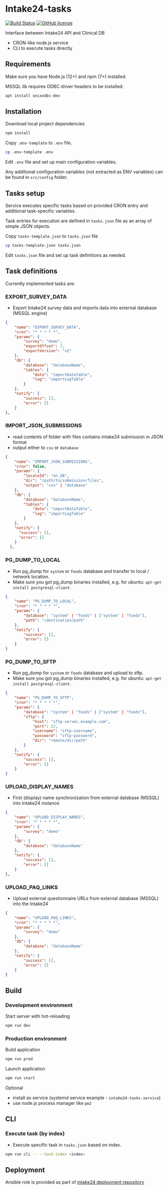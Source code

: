 # Intake24-tasks

[![Build Status](https://github.com/MRC-Epid-it24/tasks/workflows/Node.js%20CI/badge.svg)](https://github.com/MRC-Epid-it24/tasks/actions/workflows/nodejs-ci.yml)
[![GitHub license](https://img.shields.io/github/license/MRC-Epid-it24/tasks)](https://github.com/MRC-Epid-it24/tasks/blob/master/LICENSE)

Interface between Intake24 API and Clinical DB
- CRON-like node.js service
- CLI to execute tasks directly

## Requirements

Make sure you have Node.js (12+) and npm (7+) installed.

MSSQL lib requires ODBC driver headers to be installed:

```sh
apt install unixodbc-dev
```

## Installation

Download local project dependencies

```sh
npm install
```

Copy `.env-template` to `.env` file.

```sh
cp .env-template .env
```

Edit `.env` file and set up main configuration variables.

Any additional configuration variables (not extracted as ENV variables) can be found in `src/config` folder.

## Tasks setup

Service executes specific tasks based on provided CRON entry and additional task-specific variables.

Task entries for execution are defined in `tasks.json` file as an array of simple JSON objects.

Copy `tasks-template.json` to `tasks.json` file

```sh
cp tasks-template.json tasks.json
```

Edit `tasks.json` file and set up task definitions as needed.

## Task definitions

Currently implemented tasks are:

### EXPORT_SURVEY_DATA

- Export Intake24 survey data and imports data into external database (MSSQL engine)

```json
{
    "name": "EXPORT_SURVEY_DATA",
    "cron": "* * * * *",
    "params": {
        "survey": "demo",
        "exportOffset": 7,
        "exportVersion": "v2"
    },
    "db": {
        "database": "databaseName",
        "tables": {
            "data": "importDataTable",
            "log": "importLogTable"
        }
    },
    "notify": {
        "success": [],
        "error": []
    }
},
```

### IMPORT_JSON_SUBMISSIONS

- read contents of folder with files contains intake24 submission in JSON format
- output either to `csv` or `database`

```json
{
    "name": "IMPORT_JSON_SUBMISSIONS",
    "cron": false,
    "params": {
        "localeId": "en_GB",
        "dir": "/path/to/submission/files",
        "output": "csv" | "database"
    },
    "db": {
        "database": "databaseName",
        "tables": {
            "data": "importDataTable",
            "log": "importLogTable"
        }
    },
    "notify": {
      "success": [],
      "error": []
    }
  },
```

### PG_DUMP_TO_LOCAL

- Run pg_dump for `system` or `foods` database and transfer to local / network location.
- Make sure you got pg_dump binaries installed, e.g. for ubuntu: `apt-get install postgresql-client`.

```json
{
    "name": "PG_DUMP_TO_LOCAL",
    "cron": "* * * * *",
    "params": {
        "database": "system" | "foods" | ["system" | "foods"],
        "path": "/destination/path"
    },
    "notify": {
        "success": [],
        "error": []
    }
}
```

### PG_DUMP_TO_SFTP

- Run pg_dump for `system` or `foods` database and upload to sftp.
- Make sure you got pg_dump binaries installed, e.g. for ubuntu: `apt-get install postgresql-client`.

```json
{
    "name": "PG_DUMP_TO_SFTP",
    "cron": "* * * * *",
    "params": {
        "database": "system" | "foods" | ["system" | "foods"],
        "sftp": {
            "host": "sftp-server.example.com",
            "port": 22,
            "username": "sftp-username",
            "password": "sftp-password",
            "dir": "remote/dir/path"
        }
    },
    "notify": {
        "success": [],
        "error": []
    }
}
```

### UPLOAD_DISPLAY_NAMES

- First (display) name synchronization from external database (MSSQL) into Intake24 instance

```json
{
    "name": "UPLOAD_DISPLAY_NAMES",
    "cron": "* * * * *",
    "params": {
        "survey": "demo"
    },
    "db": {
        "database": "databaseName"
    },
    "notify": {
        "success": [],
        "error": []
    }
},
```

### UPLOAD_PAQ_LINKS

- Upload external questionnaire URLs from external database (MSSQL) into the Intake24

```json
{
    "name": "UPLOAD_PAQ_LINKS",
    "cron": "* * * * *",
    "params": {
        "survey": "demo"
    },
    "db": {
        "database": "databaseName"
    },
    "notify": {
        "success": [],
        "error": []
    }
}
```

## Build

### Development environment

Start server with hot-reloading

```sh
npm run dev
```

### Production environment

Build application

```sh
npm run prod
```

Launch application

```sh
npm run start
```

Optional

- install as service (systemd service example - `intake24-tasks.service`)
- use node.js process manager like `pm2`

## CLI

### Execute task (by index)

- Execute specific task in `tasks.json` based on index.

```sh
npm run cli -- --task-index <index>
```

## Deployment

Ansible role is provided as part of [intake24 deployment repository](https://github.com/MRC-Epid-it24/deployment)

